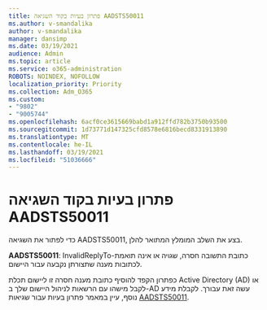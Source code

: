 ```yaml
---
title: פתרון בעיות בקוד השגיאה AADSTS50011
ms.author: v-smandalika
author: v-smandalika
manager: dansimp
ms.date: 03/19/2021
audience: Admin
ms.topic: article
ms.service: o365-administration
ROBOTS: NOINDEX, NOFOLLOW
localization_priority: Priority
ms.collection: Adm_O365
ms.custom:
- "9802"
- "9005744"
ms.openlocfilehash: 6acf0ce3615669babd1a912ffd782b3750b93500
ms.sourcegitcommit: 1d73771d147325cfd8578e6816becd8331913890
ms.translationtype: MT
ms.contentlocale: he-IL
ms.lasthandoff: 03/19/2021
ms.locfileid: "51036666"
---
```

# <a name="troubleshoot-error-code-aadsts50011"></a>פתרון בעיות בקוד השגיאה AADSTS50011

כדי לפתור את השגיאה AADSTS50011, בצע את השלב המומלץ המתואר להלן.

**AADSTS50011**: InvalidReplyTo-כתובת התשובה חסרה, שגויה או אינה תואמת לכתובות מענה שתצורתן נקבעה עבור היישום.

כפתרון הקפד להוסיף כתובת מענה חסרה זו ליישום תכלת Active Directory (AD) או לקבל מישהו עם הרשאות לניהול היישום שלך ב-AD עשה זאת עבורך. לקבלת מידע נוסף, עיין במאמר פתרון בעיות עבור שגיאות [AADSTS50011](https://docs.microsoft.com/troubleshoot/azure/active-directory/error-code-aadsts50011-reply-url-mismatch).